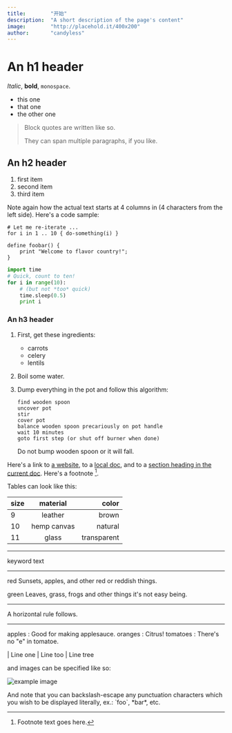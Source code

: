 ```yaml
---
title:        "开始"
description:  "A short description of the page's content"
image:        "http://placehold.it/400x200"
author:       "candyless"
---
```


An h1 header
============



 *Italic*, **bold**,  `monospace`. 


  * this one
  * that one
  * the other one



> Block quotes are
> written like so.
>
> They can span multiple paragraphs,
> if you like.



An h2 header
------------

 1. first item
 2. second item
 3. third item

Note again how the actual text starts at 4 columns in (4 characters
from the left side). Here's a code sample:

    # Let me re-iterate ...
    for i in 1 .. 10 { do-something(i) }



~~~
define foobar() {
    print "Welcome to flavor country!";
}
~~~



~~~python
import time
# Quick, count to ten!
for i in range(10):
    # (but not *too* quick)
    time.sleep(0.5)
    print i
~~~



### An h3 header ###



 1. First, get these ingredients:

      * carrots
      * celery
      * lentils

 2. Boil some water.

 3. Dump everything in the pot and follow
    this algorithm:

        find wooden spoon
        uncover pot
        stir
        cover pot
        balance wooden spoon precariously on pot handle
        wait 10 minutes
        goto first step (or shut off burner when done)

    Do not bump wooden spoon or it will fall.


Here's a link to [a website](http://foo.bar), to a [local
doc](local-doc.html), and to a [section heading in the current
doc](#an-h2-header). Here's a footnote [^1].

[^1]: Footnote text goes here.

Tables can look like this:

|size | material   |   color      |
|---- |:----------:|  -----------:|
|9    |leather     |  brown       |
|10   |hemp canvas |  natural     |     
|11   |glass       |  transparent |



--------  -----------------------
keyword   text
--------  -----------------------
red       Sunsets, apples, and
          other red or reddish
          things.

green     Leaves, grass, frogs
          and other things it's
          not easy being.
--------  -----------------------

A horizontal rule follows.

***



apples
  : Good for making applesauce.
oranges
  : Citrus!
tomatoes
  : There's no "e" in tomatoe.



| Line one
|   Line too
| Line tree

and images can be specified like so:

![example image](http://placehold.it/800x250 "An exemplary image")


And note that you can backslash-escape any punctuation characters
which you wish to be displayed literally, ex.: \`foo\`, \*bar\*, etc.
